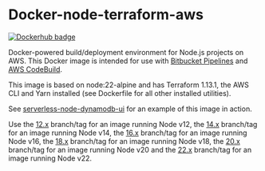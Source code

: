 # Docker-node-terraform-aws

[![Dockerhub badge](http://dockeri.co/image/jch254/docker-node-terraform-aws)](https://hub.docker.com/r/jch254/docker-node-terraform-aws)

Docker-powered build/deployment environment for Node.js projects on AWS. This Docker image is intended for use with [Bitbucket Pipelines](https://bitbucket.org/product/features/pipelines) and [AWS CodeBuild](https://aws.amazon.com/codebuild).

This image is based on node:22-alpine and has Terraform 1.13.1, the AWS CLI and Yarn installed (see Dockerfile for all other installed utilities).

See [serverless-node-dynamodb-ui](https://github.com/jch254/serverless-node-dynamodb-ui) for an example of this image in action.

Use the [12.x](https://github.com/jch254/docker-node-terraform-aws/tree/12.x) branch/tag for an image running Node v12, the [14.x](https://github.com/jch254/docker-node-terraform-aws/tree/14.x) branch/tag for an image running Node v14, the [16.x](https://github.com/jch254/docker-node-terraform-aws/tree/16.x) branch/tag for an image running Node v16, the [18.x](https://github.com/jch254/docker-node-terraform-aws/tree/18.x) branch/tag for an image running Node v18, the [20.x](https://github.com/jch254/docker-node-terraform-aws/tree/20.x) branch/tag for an image running Node v20 and the [22.x](https://github.com/jch254/docker-node-terraform-aws/tree/22.x) branch/tag for an image running Node v22.
